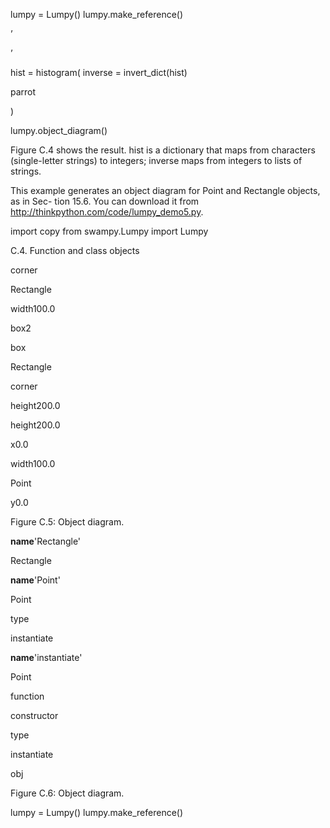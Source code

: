 lumpy = Lumpy() lumpy.make_reference()

’

’

hist = histogram( inverse = invert_dict(hist)

parrot

)

lumpy.object_diagram()

Figure C.4 shows the result. hist is a dictionary that maps from characters (single-letter strings) to integers; inverse maps from integers to lists of strings.

This example generates an object diagram for Point and Rectangle objects, as in Sec- tion 15.6. You can download it from http://thinkpython.com/code/lumpy_demo5.py.

import copy from swampy.Lumpy import Lumpy

C.4. Function and class objects

<module>

corner

Rectangle

width100.0

box2

box

Rectangle

corner

height200.0

height200.0

x0.0

width100.0

Point

y0.0

Figure C.5: Object diagram.

__name__'Rectangle'

Rectangle

__name__'Point'

Point

type

instantiate

__name__'instantiate'

Point

function

constructor

<module>

type

instantiate

obj

Figure C.6: Object diagram.

lumpy = Lumpy() lumpy.make_reference()